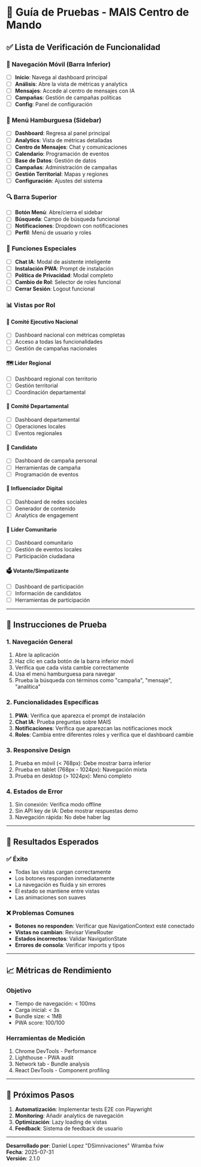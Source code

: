 # 🧪 Guía de Pruebas - MAIS Centro de Mando

## ✅ Lista de Verificación de Funcionalidad

### 📱 **Navegación Móvil (Barra Inferior)**
- [ ] **Inicio**: Navega al dashboard principal
- [ ] **Análisis**: Abre la vista de métricas y analytics
- [ ] **Mensajes**: Accede al centro de mensajes con IA
- [ ] **Campañas**: Gestión de campañas políticas
- [ ] **Config**: Panel de configuración

### 🍔 **Menú Hamburguesa (Sidebar)**
- [ ] **Dashboard**: Regresa al panel principal
- [ ] **Analytics**: Vista de métricas detalladas
- [ ] **Centro de Mensajes**: Chat y comunicaciones
- [ ] **Calendario**: Programación de eventos
- [ ] **Base de Datos**: Gestión de datos
- [ ] **Campañas**: Administración de campañas
- [ ] **Gestión Territorial**: Mapas y regiones
- [ ] **Configuración**: Ajustes del sistema

### 🔍 **Barra Superior**
- [ ] **Botón Menú**: Abre/cierra el sidebar
- [ ] **Búsqueda**: Campo de búsqueda funcional
- [ ] **Notificaciones**: Dropdown con notificaciones
- [ ] **Perfil**: Menú de usuario y roles

### 🎯 **Funciones Especiales**
- [ ] **Chat IA**: Modal de asistente inteligente
- [ ] **Instalación PWA**: Prompt de instalación
- [ ] **Política de Privacidad**: Modal completo
- [ ] **Cambio de Rol**: Selector de roles funcional
- [ ] **Cerrar Sesión**: Logout funcional

### 📊 **Vistas por Rol**

#### 👑 **Comité Ejecutivo Nacional**
- [ ] Dashboard nacional con métricas completas
- [ ] Acceso a todas las funcionalidades
- [ ] Gestión de campañas nacionales

#### 🗺️ **Líder Regional**
- [ ] Dashboard regional con territorio
- [ ] Gestión territorial
- [ ] Coordinación departamental

#### 🏢 **Comité Departamental**
- [ ] Dashboard departamental
- [ ] Operaciones locales
- [ ] Eventos regionales

#### 📢 **Candidato**
- [ ] Dashboard de campaña personal
- [ ] Herramientas de campaña
- [ ] Programación de eventos

#### 📱 **Influenciador Digital**
- [ ] Dashboard de redes sociales
- [ ] Generador de contenido
- [ ] Analytics de engagement

#### 👥 **Líder Comunitario**
- [ ] Dashboard comunitario
- [ ] Gestión de eventos locales
- [ ] Participación ciudadana

#### 🗳️ **Votante/Simpatizante**
- [ ] Dashboard de participación
- [ ] Información de candidatos
- [ ] Herramientas de participación

---

## 🔧 **Instrucciones de Prueba**

### **1. Navegación General**
1. Abre la aplicación
2. Haz clic en cada botón de la barra inferior móvil
3. Verifica que cada vista cambie correctamente
4. Usa el menú hamburguesa para navegar
5. Prueba la búsqueda con términos como "campaña", "mensaje", "analítica"

### **2. Funcionalidades Específicas**
1. **PWA**: Verifica que aparezca el prompt de instalación
2. **Chat IA**: Prueba preguntas sobre MAIS
3. **Notificaciones**: Verifica que aparezcan las notificaciones mock
4. **Roles**: Cambia entre diferentes roles y verifica que el dashboard cambie

### **3. Responsive Design**
1. Prueba en móvil (< 768px): Debe mostrar barra inferior
2. Prueba en tablet (768px - 1024px): Navegación mixta
3. Prueba en desktop (> 1024px): Menú completo

### **4. Estados de Error**
1. Sin conexión: Verifica modo offline
2. Sin API key de IA: Debe mostrar respuestas demo
3. Navegación rápida: No debe haber lag

---

## 🎯 **Resultados Esperados**

### ✅ **Éxito**
- Todas las vistas cargan correctamente
- Los botones responden inmediatamente
- La navegación es fluida y sin errores
- El estado se mantiene entre vistas
- Las animaciones son suaves

### ❌ **Problemas Comunes**
- **Botones no responden**: Verificar que NavigationContext esté conectado
- **Vistas no cambian**: Revisar ViewRouter
- **Estados incorrectos**: Validar NavigationState
- **Errores de consola**: Verificar imports y tipos

---

## 📈 **Métricas de Rendimiento**

### **Objetivo**
- Tiempo de navegación: < 100ms
- Carga inicial: < 3s
- Bundle size: < 1MB
- PWA score: 100/100

### **Herramientas de Medición**
1. Chrome DevTools - Performance
2. Lighthouse - PWA audit
3. Network tab - Bundle analysis
4. React DevTools - Component profiling

---

## 🚀 **Próximos Pasos**

1. **Automatización**: Implementar tests E2E con Playwright
2. **Monitoring**: Añadir analytics de navegación
3. **Optimización**: Lazy loading de vistas
4. **Feedback**: Sistema de feedback de usuario

---

**Desarrollado por**: Daniel Lopez "DSimnivaciones" Wramba fxiw  
**Fecha**: 2025-07-31  
**Versión**: 2.1.0